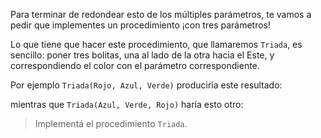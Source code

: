 Para terminar de redondear esto de los múltiples parámetros, te vamos a pedir que implementes un procedimiento ¡con tres parámetros!

Lo que tiene que hacer este procedimiento, que llamaremos `Triada`, es sencillo: poner tres bolitas, una al lado de la otra hacia el Este, y correspondiendo el color con el parámetro correspondiente. 

Por ejemplo `Triada(Rojo, Azul, Verde)` produciría este resultado:

mientras que `Triada(Azul, Verde, Rojo)` haría esto otro:

> Implementá el procedimiento `Triada`.